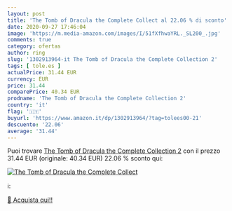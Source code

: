 ```yaml
---
layout: post
title: 'The Tomb of Dracula the Complete Collect al 22.06 % di sconto'
date: 2020-09-27 17:46:04
image: 'https://m.media-amazon.com/images/I/51fXfhwaYRL._SL200_.jpg'
comments: true
category: ofertas
author: ring
slug: '1302913964-it The Tomb of Dracula the Complete Collection 2'
tags: [ tole.es ]
actualPrice: 31.44 EUR
currency: EUR
price: 31.44
comparePrice: 40.34 EUR
prodname: 'The Tomb of Dracula the Complete Collection 2'
country: 'it'
flag: '🇮🇹'
buyurl: 'https://www.amazon.it/dp/1302913964/?tag=tolees00-21'
descuento: '22.06'
average: '31.44'
---
```


Puoi trovare [The Tomb of Dracula the Complete Collection 2](https://www.amazon.it/dp/1302913964/?tag=tolees00-21) con il prezzo 31.44 EUR (originale: 40.34 EUR) 22.06 % sconto qui:

[![The Tomb of Dracula the Complete Collect](https://m.media-amazon.com/images/I/51fXfhwaYRL._SL200_.jpg)](https://www.amazon.it/dp/1302913964/?tag=tolees00-21)

ℹ️:


[🛒 Acquista qui!!](https://www.amazon.it/dp/1302913964/?tag=tolees00-21)
